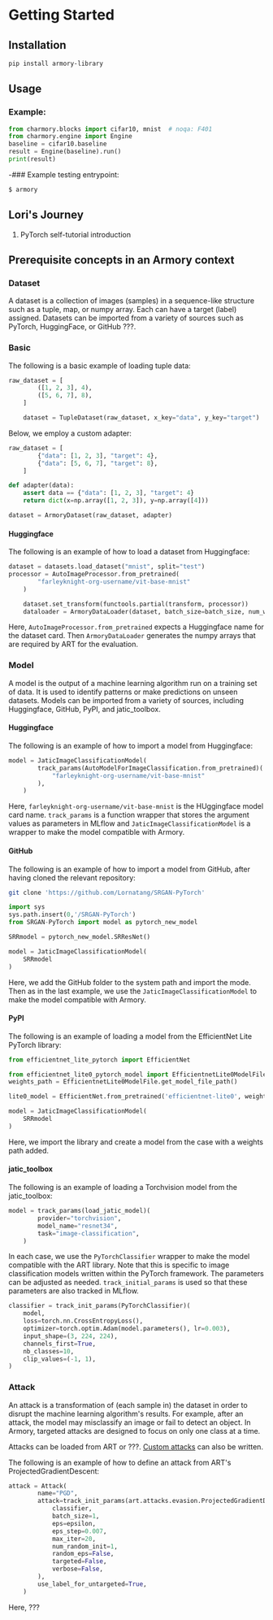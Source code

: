 # Getting Started

## Installation
```bash
pip install armory-library
```
## Usage
### Example:
```python
from charmory.blocks import cifar10, mnist  # noqa: F401
from charmory.engine import Engine
baseline = cifar10.baseline
result = Engine(baseline).run()
print(result)
```

-### Example testing entrypoint:
 ```bash
$ armory
```

## Lori's Journey

1. PyTorch self-tutorial introduction



## Prerequisite concepts in an Armory context

### Dataset

A dataset is a collection of images (samples) in a sequence-like structure such as a tuple, map, or numpy array. Each can have a target (label) assigned. Datasets can be imported from a variety of sources such as PyTorch, HuggingFace, or GitHub ???.

### Basic

The following is a basic example of loading tuple data:
```python
raw_dataset = [
        ([1, 2, 3], 4),
        ([5, 6, 7], 8),
    ]

    dataset = TupleDataset(raw_dataset, x_key="data", y_key="target")
```

Below, we employ a custom adapter:
```python
raw_dataset = [
        {"data": [1, 2, 3], "target": 4},
        {"data": [5, 6, 7], "target": 8},
    ]

def adapter(data):
    assert data == {"data": [1, 2, 3], "target": 4}
    return dict(x=np.array([1, 2, 3]), y=np.array([4]))

dataset = ArmoryDataset(raw_dataset, adapter)
```

#### Huggingface

The following is an example of how to load a dataset from Huggingface:
```python
dataset = datasets.load_dataset("mnist", split="test")
processor = AutoImageProcessor.from_pretrained(
        "farleyknight-org-username/vit-base-mnist"
    )

    dataset.set_transform(functools.partial(transform, processor))
    dataloader = ArmoryDataLoader(dataset, batch_size=batch_size, num_workers=5)
```
Here, `AutoImageProcessor.from_pretrained` expects a Huggingface name for the dataset card. Then `ArmoryDataLoader` generates the numpy arrays that are required by ART for the evaluation.

### Model

A model is the output of a machine learning algorithm run on a training set of data. It is used to identify patterns or make predictions on unseen datasets. Models can be imported from a variety of sources, including Huggingface, GitHub, PyPI, and jatic_toolbox.

#### Huggingface

The following is an example of how to import a model from Huggingface:
```python
model = JaticImageClassificationModel(
        track_params(AutoModelForImageClassification.from_pretrained)(
            "farleyknight-org-username/vit-base-mnist"
        ),
    )
```
Here, `farleyknight-org-username/vit-base-mnist` is the HUggingface model card name. `track_params` is a function wrapper that stores the argument values as parameters in MLflow and `JaticImageClassificationModel` is a wrapper to make the model compatible with Armory.

#### GitHub

The following is an example of how to import a model from GitHub, after having cloned the relevant repository:
```bash
git clone 'https://github.com/Lornatang/SRGAN-PyTorch'
```

```python
import sys
sys.path.insert(0,'/SRGAN-PyTorch')
from SRGAN-PyTorch import model as pytorch_new_model

SRRmodel = pytorch_new_model.SRResNet()

model = JaticImageClassificationModel(
    SRRmodel
)
```
Here, we add the GitHub folder to the system path and import the mode. Then as in the last example, we use the `JaticImageClassificationModel` to make the model compatible with Armory.

#### PyPI

The following is an example of loading a model from the EfficientNet Lite PyTorch library:
```python
from efficientnet_lite_pytorch import EfficientNet

from efficientnet_lite0_pytorch_model import EfficientnetLite0ModelFile
weights_path = EfficientnetLite0ModelFile.get_model_file_path()

lite0_model = EfficientNet.from_pretrained('efficientnet-lite0', weights_path = weights_path )

model = JaticImageClassificationModel(  
    SRRmodel
)
```
Here, we import the library and create a model from the case with a weights path added.

#### jatic_toolbox

The following is an example of loading a Torchvision model from the jatic_toolbox:
```python
model = track_params(load_jatic_model)(
        provider="torchvision",
        model_name="resnet34",
        task="image-classification",
    )
```


In each case, we use the `PyTorchClassifier` wrapper to make the model compatible with the ART library. Note that this is specific to image classification models written within the PyTorch framework. The parameters can be adjusted as needed. `track_initial_params` is used so that these parameters are also tracked in MLflow.

```python
classifier = track_init_params(PyTorchClassifier)(
    model,
    loss=torch.nn.CrossEntropyLoss(),
    optimizer=torch.optim.Adam(model.parameters(), lr=0.003),
    input_shape=(3, 224, 224),
    channels_first=True,
    nb_classes=10,
    clip_values=(-1, 1),
)
```

### Attack

An attack is a transformation of (each sample in) the dataset in order to disrupt the machine learning algorithm's results. For example, after an attack, the model may misclassify an image or fail to detect an object. In Armory, targeted attacks are designed to focus on only one class at a time.

Attacks can be loaded from ART or ???. [Custom attacks](https://github.com/twosixlabs/armory-library//blob/master/tutorials/adaptive_attacks/custom_attack.md) can also be written.

The following is an example of how to define an attack from ART's ProjectedGradientDescent:
```python
attack = Attack(
        name="PGD",
        attack=track_init_params(art.attacks.evasion.ProjectedGradientDescent)(
            classifier,
            batch_size=1,
            eps=epsilon,
            eps_step=0.007,
            max_iter=20,
            num_random_init=1,
            random_eps=False,
            targeted=False,
            verbose=False,
        ),
        use_label_for_untargeted=True,
    )
```
Here, ???